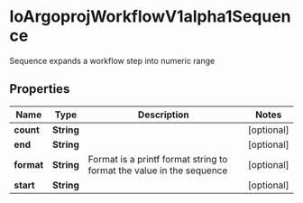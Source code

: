 

# IoArgoprojWorkflowV1alpha1Sequence

Sequence expands a workflow step into numeric range

## Properties

Name | Type | Description | Notes
------------ | ------------- | ------------- | -------------
**count** | **String** |  |  [optional]
**end** | **String** |  |  [optional]
**format** | **String** | Format is a printf format string to format the value in the sequence |  [optional]
**start** | **String** |  |  [optional]



